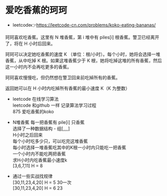 # 爱吃香蕉的珂珂  
- leetcode👉https://leetcode-cn.com/problems/koko-eating-bananas/  

珂珂喜欢吃香蕉。这里有 N 堆香蕉，第 i 堆中有 piles[i] 根香蕉。警卫已经离开了，将在 H 小时后回来。

珂珂可以决定她吃香蕉的速度 K （单位：根/小时）。每个小时，她将会选择一堆香蕉，从中吃掉 K 根。如果这堆香蕉少于 K 根，她将吃掉这堆的所有香蕉，然后这一小时内不会再吃更多的香蕉。  

珂珂喜欢慢慢吃，但仍然想在警卫回来前吃掉所有的香蕉。

返回她可以在 H 小时内吃掉所有香蕉的最小速度 K（K 为整数）

- leetcode 在线学习算法  
leetcode 和github 一样 记录算法学习过程  
875 爱吃香蕉的koko  

- N堆香蕉 每一把香蕉有 pile[i] 只香蕉  
  选择了一种数据结构 - 组[,,,,]  
  H小时之后回来  
  每个小时吃多少只，可以吃完这堆香蕉  
  每小时选择一堆香蕉吃其中的K根一小时内只能吃一把香蕉  
  一个小时内不能吃两把香蕉  
  求H小时内吃香蕉最小速度k  
  [3,6,7,11]  H = 8   
- 通过一些实战找规律  
  [30,11,23,4,20] H = 5  30一次  
  [30,11,23,4,20] H = 6  23  